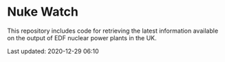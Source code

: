 # Nuke Watch

This repository includes code for retrieving the latest information available on the output of EDF nuclear power plants in the UK.

Last updated: 2020-12-29 06:10
